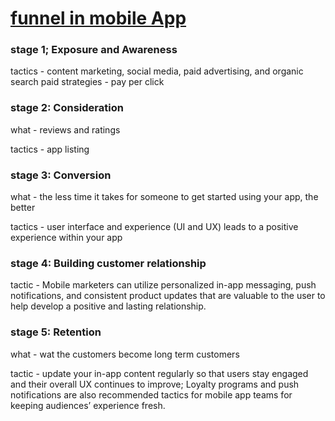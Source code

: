 # [funnel in mobile App](https://clevertap.com/blog/marketing-funnel/)


### stage 1; Exposure and Awareness

tactics - content marketing, social media, paid advertising, and organic search
paid strategies - pay per click


### stage 2: Consideration

what - reviews and ratings

tactics - app listing

### stage 3: Conversion

what -  the less time it takes for someone to get started using your app, the better

tactics - user interface and experience (UI and UX) leads to a positive experience within your app

### stage 4: Building customer relationship
tactic - Mobile marketers can utilize personalized in-app messaging, push notifications, and consistent product updates that are valuable to the user to help develop a positive and lasting relationship.

### stage 5: Retention

what - wat the customers become long term customers

tactic - update your in-app content regularly so that users stay engaged and their overall UX continues to improve;
 Loyalty programs and push notifications are also recommended tactics for mobile app teams for keeping audiences’ experience fresh.
